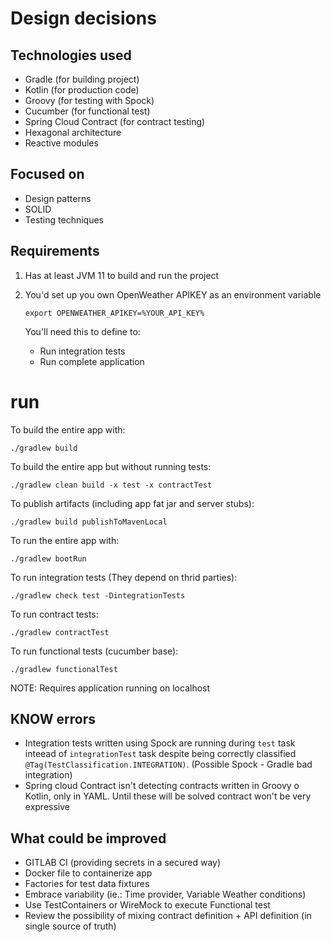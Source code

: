 # Design decisions

## Technologies used
- Gradle (for building project)
- Kotlin (for production code)
- Groovy (for testing with Spock)
- Cucumber (for functional test)
- Spring Cloud Contract (for contract testing)
- Hexagonal architecture
- Reactive modules

## Focused on
- Design patterns
- SOLID
- Testing techniques

## Requirements

1. Has at least JVM 11 to build and run the project 
   
2. You'd set up you own OpenWeather APIKEY as an environment variable

    ```shell
    export OPENWEATHER_APIKEY=%YOUR_API_KEY%
    ```
    
    You'll need this to define to: 
     - Run integration tests
     - Run complete application

# run

To build the entire app with:

```shell
./gradlew build
```

To build the entire app but without running tests:

```shell
./gradlew clean build -x test -x contractTest
```

To publish artifacts (including app fat jar and server stubs):

```shell
./gradlew build publishToMavenLocal
```

To run the entire app with:

```shell
./gradlew bootRun
```

To run integration tests (They depend on thrid parties):

```shell
./gradlew check test -DintegrationTests
```

To run contract tests:

```shell
./gradlew contractTest
```

To run functional tests (cucumber base):

```shell
./gradlew functionalTest
```

NOTE: Requires application running on localhost 

## KNOW errors

- Integration tests written using Spock are running during `test` task inteead of `integrationTest` task despite being correctly classified `@Tag(TestClassification.INTEGRATION)`. (Possible Spock - Gradle bad integration)
- Spring cloud Contract isn't detecting contracts written in Groovy o Kotlin, only in YAML. Until these will be solved contract won't be very expressive

## What could be improved

- GITLAB CI (providing secrets in a secured way)
- Docker file to containerize app
- Factories for test data fixtures
- Embrace variability (ie.: Time provider, Variable Weather conditions)
- Use TestContainers or WireMock to execute Functional test
- Review the possibility of mixing contract definition + API definition (in single source of truth) 

